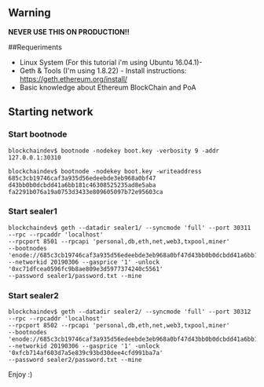 ﻿## Warning
**NEVER USE THIS ON PRODUCTION!!**


##Requeriments

- Linux System (For this tutorial i'm using Ubuntu 16.04.1)-
- Geth & Tools (I'm using 1.8.22)  - Install instructions: https://geth.ethereum.org/install/ 
- Basic knowledge about Ethereum BlockChain and PoA



## Starting network

### Start bootnode

    blockchaindev$ bootnode -nodekey boot.key -verbosity 9 -addr 127.0.0.1:30310
    
    blockchaindev$ bootnode -nodekey boot.key -writeaddress 
    685c3cb19746caf3a935d56edeebde3eb968a0bf47
    d43bb0b0dcbdd41a6bb181c46308525235ad8e5aba
    fa2291b076a19a0753d3433e809605097b72e95603ca

### Start sealer1

    blockchaindev$ geth --datadir sealer1/ --syncmode 'full' --port 30311 --rpc --rpcaddr 'localhost' 
    --rpcport 8501 --rpcapi 'personal,db,eth,net,web3,txpool,miner' 
    --bootnodes 'enode://685c3cb19746caf3a935d56edeebde3eb968a0bf47d43bb0b0dcbdd41a6bb181c46308525235ad8e5abafa2291b076a19a0753d3433e809605097b72e95603ca@127.0.0.1:30310' 
    --networkid 20190306 --gasprice '1' -unlock '0xc71dfcea0596fc9b8ae809e3d5977374240c5561' 
    --password sealer1/password.txt --mine

### Start sealer2

    blockchaindev$ geth --datadir sealer2/ --syncmode 'full' --port 30312 --rpc --rpcaddr 'localhost' 
    --rpcport 8502 --rpcapi 'personal,db,eth,net,web3,txpool,miner' 
    --bootnodes 'enode://685c3cb19746caf3a935d56edeebde3eb968a0bf47d43bb0b0dcbdd41a6bb181c46308525235ad8e5abafa2291b076a19a0753d3433e809605097b72e95603ca@127.0.0.1:30310' 
    --networkid 20190306 --gasprice '1' -unlock '0xfcb714af603d7a5e839c93bd30dee4cfd991ba7a' 
    --password sealer2/password.txt --mine

Enjoy :)


